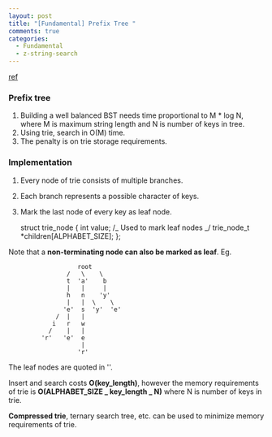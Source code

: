 ```yaml
---
layout: post
title: "[Fundamental] Prefix Tree "
comments: true
categories:
  - Fundamental
  - z-string-search
---
```


[ref](http://www.geeksforgeeks.org/trie-insert-and-search/)

### Prefix tree

1. Building a well balanced BST needs time proportional to M \* log N, where M is maximum string length and N is number of keys in tree.
1. Using trie, search in O(M) time.
1. The penalty is on trie storage requirements.

### Implementation

1. Every node of trie consists of multiple branches.
1. Each branch represents a possible character of keys.
1. Mark the last node of every key as leaf node.

   struct trie_node
   {
   int value; /_ Used to mark leaf nodes _/
   trie_node_t \*children[ALPHABET_SIZE];
   };

Note that a **non-terminating node can also be marked as leaf**. Eg.

                       root
                    /   \    \
                    t  'a'    b
                    |   |     |
                    h   n    'y'
                    |   |  \    \
                   'e'  s  'y'  'e'
                 /  |   |
                i   r   w
               /    |   |
             'r'   'e'  e
                        |
                       'r'

The leaf nodes are quoted in ''.

Insert and search costs **O(key_length)**, however the memory requirements of trie is **O(ALPHABET_SIZE _ key_length _ N)** where N is number of keys in trie.

**Compressed trie**, ternary search tree, etc. can be used to minimize memory requirements of trie.
